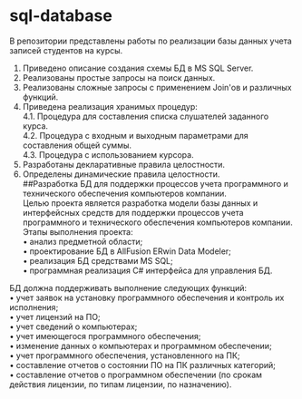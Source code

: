 # sql-database
В репозитории представлены работы по реализации базы данных учета записей студентов на курсы.  
1. Приведено описание создания схемы БД в MS SQL Server.  
2. Реализованы простые запросы на поиск данных.  
3. Реализованы сложные запросы с применением Join'ов и различных функций.  
4. Приведена реализация хранимых процедур:  
   4.1. Процедура для составления списка слушателей заданного курса.  
   4.2. Процедура с входным и выходным параметрами для составления общей суммы.  
   4.3. Процедура с использованием курсора.  
5. Разработаны декларативные правила целостности.  
6. Определены динамические правила целостности.  
##Разработка БД для поддержки процессов учета программного и технического обеспечения компьютеров компании.  
Целью проекта является разработка модели базы данных и интерфейсных средств для поддержки процессов учета программного и технического обеспечения компьютеров компании.    
Этапы выполнения проекта:  
•	анализ предметной области;  
•	проектирование БД в AllFusion ERwin Data Modeler;  
•	реализация БД средствами MS SQL;  
•	программная реализация C# интерфейса для управления БД.  

БД должна поддерживать выполнение следующих функций:  
•	учет заявок на установку программного обеспечения и контроль их исполнения;  
•	учет лицензий на ПО;  
•	учет сведений о компьютерах;  
•	учет имеющегося программного обеспечения;  
•	изменение данных о компьютерах и программном обеспечении;  
•	учет программного обеспечения, установленного на ПК;  
•	составление отчетов о состоянии ПО на ПК различных категорий;  
•	составление отчетов о программном обеспечении (по срокам действия лицензии, по типам лицензии, по назначению).  

